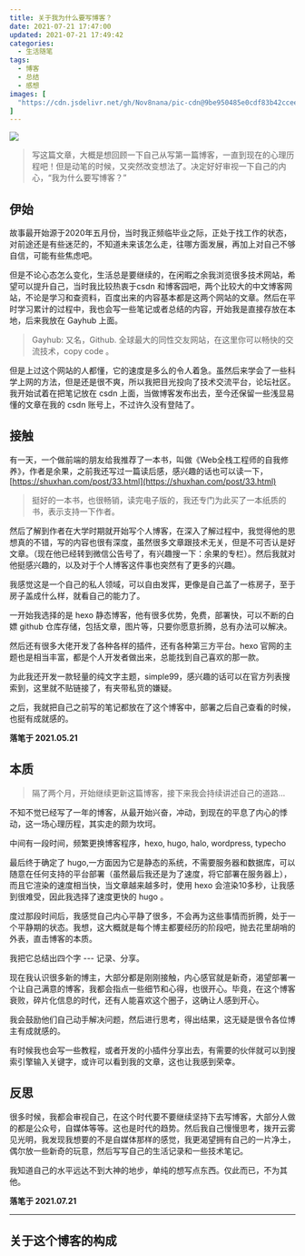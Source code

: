 ```yaml
---
title: 关于我为什么要写博客？  
date: 2021-07-21 17:47:00
updated: 2021-07-21 17:49:42
categories: 
  - 生活随笔
tags: 
  - 博客
  - 总结
  - 感想
images: [
  "https://cdn.jsdelivr.net/gh/Nov8nana/pic-cdn@9be950485e0cdf83b42cceeea0c35524917257cf/2021/10/28/e579ac9d5607c6fae4f49ebf8a3f5a60.png"
]
---
```


![](https://cdn.jsdelivr.net/gh/Nov8nana/pic-cdn@9be950485e0cdf83b42cceeea0c35524917257cf/2021/10/28/e579ac9d5607c6fae4f49ebf8a3f5a60.png)

>写这篇文章，大概是想回顾一下自己从写第一篇博客，一直到现在的心理历程吧！但是动笔的时候，又突然改变想法了。决定好好审视一下自己的内心，“我为什么要写博客？”

## 伊始

故事最开始源于2020年五月份，当时我正频临毕业之际，正处于找工作的状态，对前途还是有些迷茫的，不知道未来该怎么走，往哪方面发展，再加上对自己不够自信，可能有些焦虑吧。

但是不论心态怎么变化，生活总是要继续的，在闲暇之余我浏览很多技术网站，希望可以提升自己，当时我比较热衷于csdn 和博客园吧，两个比较大的中文博客网站，不论是学习和查资料，百度出来的内容基本都是这两个网站的文章。然后在平时学习累计的过程中，我也会写一些笔记或者总结的内容，开始我是直接存放在本地，后来我放在 Gayhub 上面。

>Gayhub: 又名，Github. 全球最大的同性交友网站，在这里你可以畅快的交流技术，copy code 。

但是上过这个网站的人都懂，它的速度是多么的令人着急。虽然后来学会了一些科学上网的方法，但是还是很不爽，所以我把目光投向了技术交流平台，论坛社区。我开始试着在把笔记放在 csdn 上面，当做博客发布出去，至今还保留一些浅显易懂的文章在我的 csdn 账号上，不过许久没有登陆了。

## 接触

有一天，一个做前端的朋友给我推荐了一本书，叫做《Web全栈工程师的自我修养》，作者是余果，之前我还写过一篇读后感，感兴趣的话也可以读一下，[https://shuxhan.com/post/33.html](https://shuxhan.com/post/33.html)

>挺好的一本书，也很畅销，读完电子版的，我还专门为此买了一本纸质的书，表示支持一下作者。

然后了解到作者在大学时期就开始写个人博客，在深入了解过程中，我觉得他的思想真的不错，写的内容也很有深度，虽然很多文章跟技术无关，但是不可否认是好文章。（现在他已经转到微信公告号了，有兴趣搜一下：余果的专栏）。然后我就对他挺感兴趣的，以及对于个人博客这件事也突然有了更多的兴趣。

我感觉这是一个自己的私人领域，可以自由发挥，更像是自己盖了一栋房子，至于房子盖成什么样，就看自己的能力了。

一开始我选择的是 hexo 静态博客，他有很多优势，免费，部署快，可以不断的白嫖 github 仓库存储，包括文章，图片等，只要你愿意折腾，总有办法可以解决。

然后还有很多大佬开发了各种各样的插件，还有各种第三方平台。hexo 官网的主题也是相当丰富，都是个人开发者做出来，总能找到自己喜欢的那一款。

为此我还开发一款轻量的纯文字主题，simple99，感兴趣的话可以在官方列表搜索到，这里就不贴链接了，有夹带私货的嫌疑。

之后，我就把自己之前写的笔记都放在了这个博客中，部署之后自己查看的时候，也挺有成就感的。

**落笔于 2021.05.21**

## 本质

>隔了两个月，开始继续更新这篇博客，接下来我会持续讲述自己的道路...

不知不觉已经写了一年的博客，从最开始兴奋，冲动，到现在的平息了内心的悸动，这一场心理历程，其实走的颇为坎坷。

中间有一段时间，频繁更换博客程序，hexo, hugo, halo, wordpress, typecho

最后终于确定了 hugo,一方面因为它是静态的系统，不需要服务器和数据库，可以随意在任何支持的平台部署（虽然最后我还是为了速度，将它部署在服务器上），而且它渲染的速度相当快，当文章越来越多时，使用 hexo 会渲染10多秒，让我感到很难受，因此我选择了速度更快的 hugo 。

度过那段时间后，我感觉自己内心平静了很多，不会再为这些事情而折腾，处于一个平静期的状态。我想，这大概就是每个博主都要经历的阶段吧，抛去花里胡哨的外表，直击博客的本质。

我把它总结出四个字 --- 记录、分享。

现在我认识很多新的博主，大部分都是刚刚接触，内心感官就是新奇，渴望部署一个让自己满意的博客，我都会指点一些细节和心得，也很开心。毕竟，在这个博客衰败，碎片化信息的时代，还有人能喜欢这个圈子，这确让人感到开心。

我会鼓励他们自己动手解决问题，然后进行思考，得出结果，这无疑是很令各位博主有成就感的。

有时候我也会写一些教程，或者开发的小插件分享出去，有需要的伙伴就可以到搜索引擎输入关键字，或许可以看到我的文章，这也让我感到荣幸。

## 反思

很多时候，我都会审视自己，在这个时代要不要继续坚持下去写博客，大部分人做的都是公众号，自媒体等等。这也是时代的趋势。然后我自己慢慢思考，拨开云雾见光明，我发现我想要的不是自媒体那样的感觉，我更渴望拥有自己的一片净土，偶尔放一些新奇的玩意，然后写写自己的生活记录和一些技术笔记。

我知道自己的水平远达不到大神的地步，单纯的想写点东西。仅此而已，不为其他。

**落笔于 2021.07.21**

---

## 关于这个博客的构成